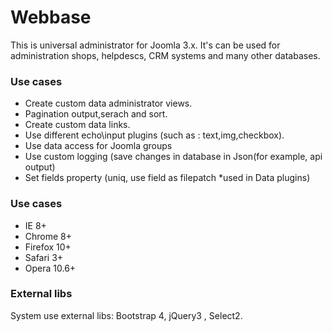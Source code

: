 Webbase 
===========
This is universal administrator for Joomla 3.x.  It's can be used for administration shops, helpdescs, CRM systems and many other databases.

### Use cases
- Create custom data administrator views.
- Pagination output,serach and sort.
- Create custom data links.
- Use different echo\input plugins (such as : text,img,checkbox).
- Use data access for Joomla groups
- Use custom logging (save changes in database in Json(for example, api output)
- Set fields property (uniq, use field as filepatch *used in Data plugins)

### Use cases
- IE 8+
- Chrome 8+
- Firefox 10+
- Safari 3+
- Opera 10.6+

### External libs

System use external libs: Bootstrap 4, jQuery3 , Select2.

